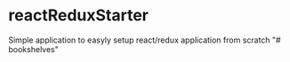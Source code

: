 # reactReduxStarter

Simple application to easyly setup react/redux application from scratch
"# bookshelves" 
